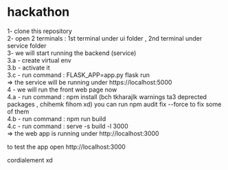 # hackathon
  
1- clone this repository  
2- open 2 terminals : 1st terminal under ui folder , 2nd terminal under service folder  
3- we will start running the backend (service)  
3.a - create virtual env  
3.b - activate it   
3.c - run command : FLASK_APP=app.py flask run  
=> the service will be running under https://localhost:5000  
4 - we will run the front web page now   
4.a - run command : npm install (bch tkharajlk warnings ta3 deprected packages , chihemk fihom xd) you can run npm audit fix --force to fix some of them  
4.b - run command : npm run build  
4.c - run command : serve -s build -l 3000  
=> the web app is running under http://localhost:3000    

to test the app open http://localhost:3000  

cordialement xd  
